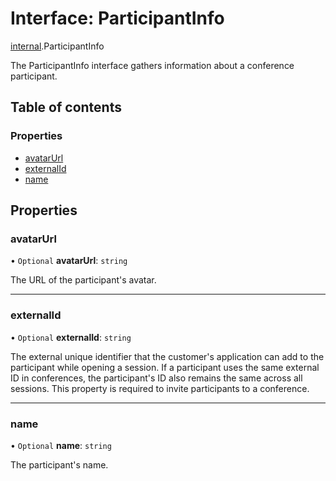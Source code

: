 # Interface: ParticipantInfo

[internal](../modules/internal.md).ParticipantInfo

The ParticipantInfo interface gathers information about a conference participant.

## Table of contents

### Properties

- [avatarUrl](internal.ParticipantInfo.md#avatarurl)
- [externalId](internal.ParticipantInfo.md#externalid)
- [name](internal.ParticipantInfo.md#name)

## Properties

### avatarUrl

• `Optional` **avatarUrl**: `string`

The URL of the participant's avatar.

___

### externalId

• `Optional` **externalId**: `string`

The external unique identifier that the customer's application can add to the participant while opening a session. If a participant uses the same external ID in conferences, the participant's ID also remains the same across all sessions. This property is required to invite participants to a conference.

___

### name

• `Optional` **name**: `string`

The participant's name.
